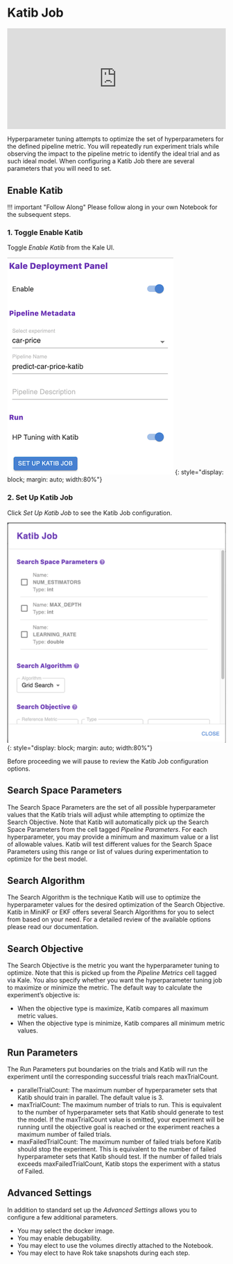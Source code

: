 # Katib Job

<div style="padding:46.12% 0 0 0;position:relative;"><iframe src="https://player.vimeo.com/video/624531396?h=e9f77b3f31&amp;badge=0&amp;autopause=0&amp;player_id=0&amp;app_id=58479" frameborder="0" allow="autoplay; fullscreen; picture-in-picture" allowfullscreen style="position:absolute;top:0;left:0;width:100%;height:100%;" title="katib101katibjob.mov"></iframe></div><script src="https://player.vimeo.com/api/player.js"></script>

Hyperparameter tuning attempts to optimize the set of hyperparameters for the defined pipeline metric. 
You will repeatedly run experiment trials while observing the impact to the pipeline metric to 
identify the ideal trial and as such ideal model. When configuring a Katib Job there are several parameters
that you will need to set. 

## Enable Katib 

!!! important "Follow Along"
    Please follow along in your own Notebook for the subsequent steps.
    
### 1. Toggle Enable Katib
Toggle _Enable Katib_ from the Kale UI.

![enable katib](images/enable_katib.png)
{: style="display: block; margin: auto; width:80%"}


### 2. Set Up Katib Job
Click *Set Up Katib Job* to see the Katib Job configuration.

![katib-job](images/katib-job.png)
{: style="display: block; margin: auto; width:80%"}

Before proceeding we will pause to review the Katib Job configuration options.

## Search Space Parameters
The Search Space Parameters are the set of all possible hyperparameter values that the Katib trials will adjust while attempting 
to optimize the Search Objective. Note that Katib will automatically pick up the Search Space Parameters from the cell tagged 
_Pipeline Parameters_. For each hyperparameter, you may provide a minimum and maximum value or a list of allowable values. 
Katib will test different values for the Search Space Parameters using this range or list of values during experimentation to 
optimize for the best model. 

## Search Algorithm
The Search Algorithm is the technique Katib will use to optimize the hyperparameter values for the desired optimization of 
the Search Objective. Katib in MiniKF or EKF offers several Search Algorithms for you to select from based on your need. For a detailed review of the available options please read our documentation. 

## Search Objective
The Search Objective is the metric you want the hyperparameter tuning to optimize. 
Note that this is picked up from the _Pipeline Metrics_ cell tagged via Kale. 
You also specify whether you want the hyperparameter tuning job to maximize or minimize the metric. 
The default way to calculate the experiment’s objective is:

- When the objective type is maximize, Katib compares all maximum metric values.
- When the objective type is minimize, Katib compares all minimum metric values.

## Run Parameters
The Run Parameters put boundaries on the trials and Katib will run the experiment until the corresponding successful trials reach maxTrialCount. 

- parallelTrialCount: The maximum number of hyperparameter sets that Katib should train in parallel. The default value is 3.
- maxTrialCount: The maximum number of trials to run. This is equivalent to the number of hyperparameter sets that Katib 
should generate to test the model. If the maxTrialCount value is omitted, your experiment will be running until the objective goal 
is reached or the experiment reaches a maximum number of failed trials.
- maxFailedTrialCount: The maximum number of failed trials before Katib should stop the experiment. This is equivalent to the number of failed hyperparameter sets that Katib should test. If the number of failed trials exceeds maxFailedTrialCount, Katib stops the experiment with a status of Failed.

## Advanced Settings
In addition to standard set up the _Advanced Settings_ allows you to configure a few additional parameters.
 
- You may select the docker image. 
- You may enable debugability. 
- You may elect to use the volumes directly attached to the Notebook.
- You may elect to have Rok take snapshots during each step. 

